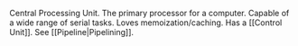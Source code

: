 Central Processing Unit. 
The primary processor for a computer. Capable of a wide range of serial tasks.
Loves memoization/caching. Has a [[Control Unit]]. See [[Pipeline|Pipelining]]. 